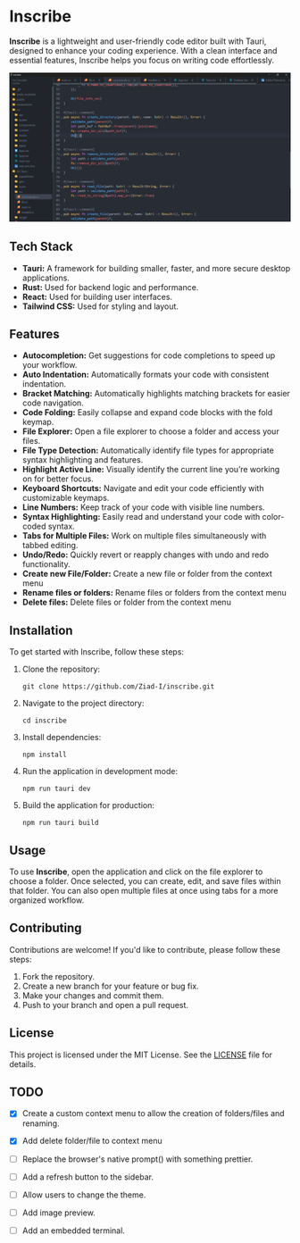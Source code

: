 # Inscribe

**Inscribe** is a lightweight and user-friendly code editor built with Tauri, designed to enhance your coding experience. With a clean interface and essential features, Inscribe helps you focus on writing code effortlessly.

![Inscribe Screenshot](screenshots/sc1.png)


## Tech Stack

- **Tauri:** A framework for building smaller, faster, and more secure desktop applications.
- **Rust:**  Used for backend logic and performance.
- **React:** Used for building user interfaces.
- **Tailwind CSS:** Used for styling and layout.

## Features

- **Autocompletion:** Get suggestions for code completions to speed up your workflow.
- **Auto Indentation:** Automatically formats your code with consistent indentation.
- **Bracket Matching:** Automatically highlights matching brackets for easier code navigation.
- **Code Folding:** Easily collapse and expand code blocks with the fold keymap.
- **File Explorer:** Open a file explorer to choose a folder and access your files.
- **File Type Detection:** Automatically identify file types for appropriate syntax highlighting and features.
- **Highlight Active Line:** Visually identify the current line you’re working on for better focus.
- **Keyboard Shortcuts:** Navigate and edit your code efficiently with customizable keymaps.
- **Line Numbers:** Keep track of your code with visible line numbers.
- **Syntax Highlighting:** Easily read and understand your code with color-coded syntax.
- **Tabs for Multiple Files:** Work on multiple files simultaneously with tabbed editing.
- **Undo/Redo:** Quickly revert or reapply changes with undo and redo functionality.
- **Create new File/Folder:** Create a new file or folder from the context menu
- **Rename files or folders:** Rename files or folders from the context menu
- **Delete files:** Delete files or folder from the context menu

## Installation

To get started with Inscribe, follow these steps:

1. Clone the repository:
   ```
   git clone https://github.com/Ziad-I/inscribe.git
   ```

2. Navigate to the project directory:
   ```
   cd inscribe
   ```

3. Install dependencies:
   ```
   npm install
   ```

4. Run the application in development mode:
   ```
   npm run tauri dev
   ```

5. Build the application for production:
   ```
   npm run tauri build
   ```

## Usage

To use **Inscribe**, open the application and click on the file explorer to choose a folder. Once selected, you can create, edit, and save files within that folder. You can also open multiple files at once using tabs for a more organized workflow.

## Contributing

Contributions are welcome! If you'd like to contribute, please follow these steps:

1. Fork the repository.
2. Create a new branch for your feature or bug fix.
3. Make your changes and commit them.
4. Push to your branch and open a pull request.

## License

This project is licensed under the MIT License. See the [LICENSE](LICENSE) file for details.

## TODO

- [x] Create a custom context menu to allow the creation of folders/files and renaming.
- [x] Add delete folder/file to context menu
- [ ] Replace the browser's native prompt() with something prettier.
- [ ] Add a refresh button to the sidebar.
- [ ] Allow users to change the theme.
- [ ] Add image preview.
- [ ] Add an embedded terminal.

